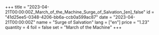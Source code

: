 +++
title = "2023-04-21T00:00:00Z_March_of_the_Machine_Surge_of_Salvation_[en]_false"
id = "41d25ee5-0348-4206-bb6a-ccb0a599ac87"
date = "2023-04-21T00:00:00Z"
name = "Surge of Salvation"
lang = ["en"]
price = "1.23"
quantity = 4
foil = false
set = "March of the Machine"
+++
